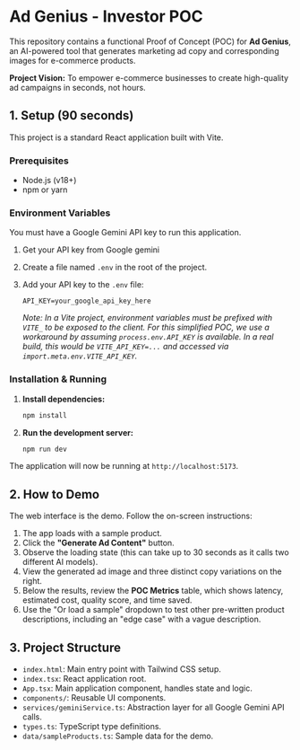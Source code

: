 
# Ad Genius - Investor POC

This repository contains a functional Proof of Concept (POC) for **Ad Genius**, an AI-powered tool that generates marketing ad copy and corresponding images for e-commerce products.

**Project Vision:** To empower e-commerce businesses to create high-quality ad campaigns in seconds, not hours.

## 1. Setup (90 seconds)

This project is a standard React application built with Vite.

### Prerequisites
- Node.js (v18+)
- npm or yarn

### Environment Variables

You must have a Google Gemini API key to run this application.

1.  Get your API key from Google gemini  
2.  Create a file named `.env` in the root of the project.
3.  Add your API key to the `.env` file:

    ```
    API_KEY=your_google_api_key_here
    ```

    _Note: In a Vite project, environment variables must be prefixed with `VITE_` to be exposed to the client. For this simplified POC, we use a workaround by assuming `process.env.API_KEY` is available. In a real build, this would be `VITE_API_KEY=...` and accessed via `import.meta.env.VITE_API_KEY`._

### Installation & Running

1.  **Install dependencies:**
    ```bash
    npm install
    ```

2.  **Run the development server:**
    ```bash
    npm run dev
    ```

The application will now be running at `http://localhost:5173`.

## 2. How to Demo

The web interface is the demo. Follow the on-screen instructions:
1.  The app loads with a sample product.
2.  Click the **"Generate Ad Content"** button.
3.  Observe the loading state (this can take up to 30 seconds as it calls two different AI models).
4.  View the generated ad image and three distinct copy variations on the right.
5.  Below the results, review the **POC Metrics** table, which shows latency, estimated cost, quality score, and time saved.
6.  Use the "Or load a sample" dropdown to test other pre-written product descriptions, including an "edge case" with a vague description.

## 3. Project Structure

-   `index.html`: Main entry point with Tailwind CSS setup.
-   `index.tsx`: React application root.
-   `App.tsx`: Main application component, handles state and logic.
-   `components/`: Reusable UI components.
-   `services/geminiService.ts`: Abstraction layer for all Google Gemini API calls.
-   `types.ts`: TypeScript type definitions.
-   `data/sampleProducts.ts`: Sample data for the demo.
